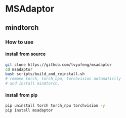 # MSAdaptor

## mindtorch

### How to use

#### install from source

```bash
git clone https://github.com/lvyufeng/msadaptor
cd msadaptor
bash scripts/build_and_reinstall.sh
# remove torch, torch_npu, torchvision automaticlly
# and install mindtorch.
```

#### install from pip

```bash
pip uninstall torch torch_npu torchvision -y
pip install msadaptor
```